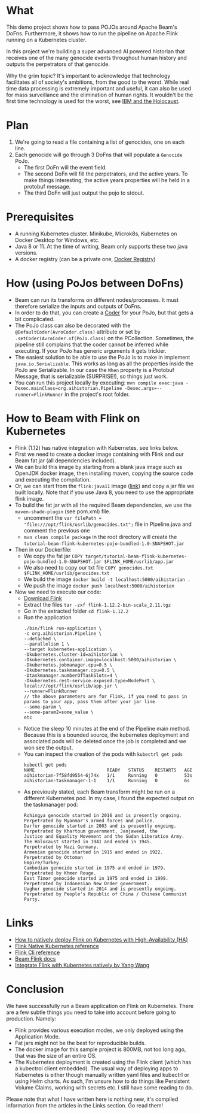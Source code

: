 # What

This demo project shows how to pass POJOs around Apache Beam's DoFns. Furthermore, it shows how to run the pipeline on
Apache Flink running on a Kubernetes cluster.

In this project we're building a super advanced AI powered historian that receives one of the many genocide events
throughout human history and outputs the perpetrators of that genocide.

Why the grim topic? It's important to acknowledge that technology facilitates all of society's ambitions, from the good
to the worst. While real time data processing is extremely important and useful, it can also be used for mass
surveillance and the elimination of human rights. It wouldn't be the first time technology is used for the worst, see
[IBM and the Holocaust](https://en.wikipedia.org/wiki/IBM_and_the_Holocaust).

# Plan

1. We're going to read a file containing a list of genocides, one on each line.
1. Each genocide will go through 3 DoFns that will populate a `Genocide` PoJo.
    * The first DoFn will the event field.
    * The second DoFn will fill the perpetrators, and the active years. To make things interesting, the active years
      properties will he held in a protobuf message.
    * The third DoFn will just output the pojo to stdout.

# Prerequisites

* A running Kubernetes cluster. Minikube, Microk8s, Kubernetes on Docker Desktop for Windows, etc.
* Java 8 or 11. At the time of writing, Beam only supports these two java versions.
* A docker registry (can be a private one, [Docker Registry](https://docs.docker.com/registry/))

# How (using PoJos between DoFns)

* Beam can run its transforms on different nodes/processes. It must therefore serialize the inputs and outputs of DoFns.
* In order to do that, you can create
  a [Coder](https://beam.apache.org/releases/javadoc/2.0.0/org/apache/beam/sdk/coders/Coder.html)  for your PoJo, but
  that gets a bit complicated.
* The PoJo class can also be decorated with the `@DefaultCoder(AvroCoder.class)` attribute or set
  by `.setCoder(AvroCoder.of(PoJo.class)` on the PCollection. Sometimes, the pipeline still complains that the coder
  cannot be inferred while executing. If your PoJo has generic arguments it gets trickier.
* The easiest solution to be able to use the PoJo is to make in implement `java.io.Serializable`. This works as long as
  all the properties inside the PoJo are Serializable. In our case the `When` property is a Protobuf Message, that is
  serializable (SURPRISE!), so things just work.
* You can run this project locally by
  executing: `mvn compile exec:java -Dexec.mainClass=org.aihistorian.Pipeline -Dexec.args=--runner=FlinkRunner` in the
  project's root folder.

# How to Beam with Flink on Kubernetes

* Flink (1.12) has native integration with Kubernetes, see links below.
* First we need to create a docker image containing with Flink and our Beam fat jar (all dependencies included).
* We can build this image by starting from a blank java image such as OpenJDK docker image, then installing maven,
  copying the source code and executing the compilation.
* Or, we can start from the `flink:java11` image ([link](https://hub.docker.com/_/flink)) and copy a jar file we built
  locally. Note that if you use Java 8, you need to use the appropriate flink image.
* To build the fat jar with all the required Beam dependencies, we use the `maven-shade-plugin` (see pom.xml) file.
    * uncomment the `var filePath = "file:///opt/flink/usrlib/genocides.txt";` file in Pipeline.java and comment the
      previous one
    * `mvn clean compile package` in the root directory will create
      the `tutorial-beam-flink-kubernetes-pojo-bundled-1.0-SNAPSHOT.jar`
* Then in our Dockerfile:
    * We copy the fat
      jar `COPY target/tutorial-beam-flink-kubernetes-pojo-bundled-1.0-SNAPSHOT.jar $FLINK_HOME/usrlib/app.jar`
    * We also need to copy our txt file `COPY genocides.txt $FLINK_HOME/usrlib/genocides.txt`
    * We build the image `docker build -t localhost:5000/aihistorian .`
    * We push the image `docker push localhost:5000/aihistorian`
* Now we need to execute our code:
    * [Download Flink](https://www.apache.org/dyn/closer.lua/flink/flink-1.12.2/flink-1.12.2-bin-scala_2.12.tgz)
    * Extract the files `tar -zxf flink-1.12.2-bin-scala_2.11.tgz`
    * Go in the extracted folder `cd flink-1.12.2`
    * Run the application
        ```
        ./bin/flink run-application \
        -c org.aihistorian.Pipeline \
        --detached \
        --parallelism 1 \
        --target kubernetes-application \
        -Dkubernetes.cluster-id=aihistorian \
        -Dkubernetes.container.image=localhost:5000/aihistorian \
        -Dkubernetes.jobmanager.cpu=0.5 \
        -Dkubernetes.taskmanager.cpu=0.5 \
        -Dtaskmanager.numberOfTaskSlots=4 \
        -Dkubernetes.rest-service.exposed.type=NodePort \
        local:///opt/flink/usrlib/app.jar \
        --runner=FlinkRunner
      // the above parameters are for Flink, if you need to pass in params to your app, pass them after your jar line
        --some-param \
        --some-param2=some_value \
      etc
        ```
    * Notice the sleep 10 minutes at the end of the Pipeline main method. Because this is a bounded source, the
      kubernetes deployment and associated pods will be deleted once the job is completed and we won see the output.
    * You can inspect the creation of the pods with `kubectrl get pods`
        ```
        kubectl get pods
        NAME                           READY   STATUS    RESTARTS   AGE
        aihistorian-7f58fd9554-6j74x   1/1     Running   0          53s
        aihistorian-taskmanager-1-1    1/1     Running   0          6s
        ```
    * As previously stated, each Beam transform might be run on a different Kubernetes pod. In my case, I found the
      expected output on the taskmanager pod:
      ```
      Rohingya genocide started in 2016 and is presently ongoing. Perpetrated by Myanmar's armed forces and police.
      Darfur genocide started in 2003 and is presently ongoing. Perpetrated by Khartoum government, Janjaweed, the
      Justice and Equality Movement and the Sudan Liberation Army. 
      The Holocaust started in 1941 and ended in 1945.
      Perpetrated by Nazi Germany. 
      Armenian genocide started in 1915 and ended in 1922. Perpetrated by Ottoman
      Empire/Turkey. 
      Cambodian genocide started in 1975 and ended in 1979. Perpetrated by Khmer Rouge. 
      East Timor genocide started in 1975 and ended in 1999. Perpetrated by Indonesian New Order government. 
      Uyghur genocide started in 2014 and is presently ongoing. Perpetrated by People's Republic of China / Chinese Communist Party.
      ```

# Links

* [How to natively deploy Flink on Kubernetes with High-Availability (HA)](https://flink.apache.org/2021/02/10/native-k8s-with-ha.html)
* [Flink Native Kubernetes reference](https://ci.apache.org/projects/flink/flink-docs-stable/deployment/resource-providers/native_kubernetes.html)
* [Flink Cli reference](https://ci.apache.org/projects/flink/flink-docs-stable/deployment/cli.html#selecting-deployment-targets)
* [Beam Flink docs](https://beam.apache.org/documentation/runners/flink/)
* [Integrate Flink with Kubernetes natively by Yang Wang](https://www.youtube.com/watch?v=pdFPr_VOWTU)

# Conclusion

We have successfully run a Beam application on Flink on Kubernetes. There are a few subtle things you need to take into
account before going to production. Namely:

* Flink provides various execution modes, we only deployed using the Application Mode.
* Fat jars might not be the best for reproducible builds.
* The docker image for this sample project is 800MB, not too long ago, that was the size of an entire OS.
* The Kubernetes deployment is created using the Flink client (which has a kubectrol client embedded). The usual way of
  deploying apps to Kubernetes is either though manually written yaml files and kubectrl or using Helm charts. As such,
  I'm unsure how to do things like Persistent Volume Claims, working with secrets etc. I still have some reading to do.

Please note that what I have written here is nothing new, it's compiled information from the articles in the Links
section. Go read them!
